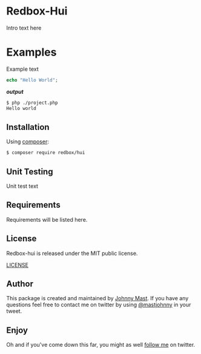 <Buttons here>

# Redbox-Hui

Intro text here


# Examples

Example text

```php
echo "Hello World";
```

***output***
```bash
$ php ./project.php
Hello world
```


## Installation

Using [composer](https://getcomposer.org/):

```bash
$ composer require redbox/hui
```

## Unit Testing

Unit test text


## Requirements

Requirements will be listed here.

## License

Redbox-hui is released under the MIT public license.

[LICENSE](https://github.com/johnnymast/redbox-hui/blob/master/LICENSE.md)

## Author

This package is created and maintained by [Johnny Mast](https://github.com/johnnymast). If you have any questions feel free to contact me on twitter by using [@mastjohnny](https://twitter.com/intent/tweet?text=@mastjohnny) in your tweet.

## Enjoy

Oh and if you've come down this far, you might as well [follow me](https://twitter.com/mastjohnny) on twitter.